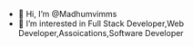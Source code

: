 - 👋 Hi, I’m @Madhumvimms
- 👀 I’m interested in Full Stack Developer,Web Developer,Assoications,Software Developer

<!---
Madhumvimms/Madhumvimms is a ✨ special ✨ repository because its `README.md` (this file) appears on your GitHub profile.
You can click the Preview link to take a look at your changes.
--->
